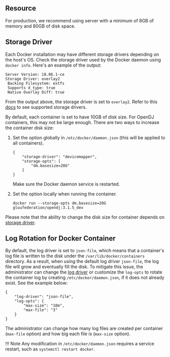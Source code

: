 ## Resource

For production, we recommend using server with a minimum of 8GB of memory and 80GB of disk space.

## Storage Driver

Each Docker installation may have different storage drivers depending on the host's OS. Check the storage driver used by the Docker daemon using `docker info`. Here's an example of the output:

```
Server Version: 18.06.1-ce
Storage Driver: overlay2
 Backing Filesystem: extfs
 Supports d_type: true
 Native Overlay Diff: true
```

From the output above, the storage driver is set to `overlay2`. Refer to this [docs](https://docs.docker.com/storage/storagedriver/select-storage-driver/) to see supported storage drivers.

By default, each container is set to have 10GB of disk size. For OpenDJ containers, this may not be large enough. There are two ways to increase the container disk size:

1.  Set the option globally in `/etc/docker/daemon.json` (this will be applied to all containers).

    ```
    {
        "storage-driver": "devicemapper",
        "storage-opts": [
            "dm.basesize=20G"
        ]
    }
    ```

    Make sure the Docker daemon service is restarted.

1.  Set the option locally when running the container.

    ```
    docker run --storage-opts dm.basesize=20G gluufederation/opendj:3.1.5_dev
    ```

Please note that the ability to change the disk size for container depends on [storage driver](https://docs.docker.com/storage/storagedriver/select-storage-driver/).

## Log Rotation for Docker Container

By default, the log driver is set to `json-file`, which means that a container's log file is written to the disk under the `/var/lib/docker/containers` directory. As a result, when using the default log driver `json-file`, the log file will grow and eventually fill the disk. To mitigate this issue, the administrator can change the [log driver](https://docs.docker.com/config/containers/logging/configure/) or customize the `log-opts` to rotate the container log by creating `/etc/docker/daemon.json`, if it does not already exist. See the example below:

```
{
    "log-driver": "json-file",
    "log-opts": {
        "max-size": "10m",
        "max-file": "3"
    }
}
```

The administrator can change how many log files are created per container (`max-file` option) and how big each file is (`max-size` option).

!!! Note
    Any modification in `/etc/docker/daemon.json` requires a service restart, such as `systemctl restart docker`.
